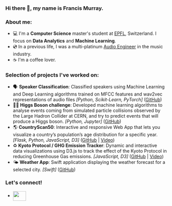 ### Hi there 👋, my name is Francis Murray.

### About me:

- 💻  I'm a **Computer Science** master's student at [EPFL](https://www.epfl.ch/en/), Switzerland. I focus on **Data Analytics** and **Machine Learning**.
- 💿  In a previous life, I was a multi-platinum [Audio Engineer](https://francismurraymusic.com/) in the music industry.  
- ☕  I'm a coffee lover.

<!-- ### Skills
-  **Programming Languages:** <a href="#" target="_blank">  <img style="vertical-align:middle" src="https://raw.githubusercontent.com/devicons/devicon/1119b9f84c0290e0f0b38982099a2bd027a48bf1/icons/python/python-original.svg" alt="python" width="20" height="20"/> </a>           <a href="#" target="_blank"> <img style="vertical-align:middle" src="https://raw.githubusercontent.com/devicons/devicon/1119b9f84c0290e0f0b38982099a2bd027a48bf1/icons/java/java-original.svg" alt="java" width="20" height="20"/> </a>          <a href="#" target="_blank"> <img style="vertical-align:middle" src="https://raw.githubusercontent.com/devicons/devicon/1119b9f84c0290e0f0b38982099a2bd027a48bf1/icons/scala/scala-original.svg" alt="scala" width="20" height="20"/> </a>          <a href="#" target="_blank"> <img style="vertical-align:middle" src="https://raw.githubusercontent.com/devicons/devicon/1119b9f84c0290e0f0b38982099a2bd027a48bf1/icons/go/go-original.svg" alt="go" width="20" height="20"/> </a>          <a href="#" target="_blank"> <img style="vertical-align:middle" src="https://raw.githubusercontent.com/devicons/devicon/1119b9f84c0290e0f0b38982099a2bd027a48bf1/icons/c/c-original.svg" alt="c" width="20" height="20"/> </a>          <a href="#" target="_blank"> <img style="vertical-align:middle" src="https://raw.githubusercontent.com/devicons/devicon/1119b9f84c0290e0f0b38982099a2bd027a48bf1/icons/swift/swift-original.svg" alt="swift" width="20" height="20"/> </a>          
-  **Data Analytics & Machine Learning:**<a href="#" target="_blank"> <img style="vertical-align:middle" src="https://raw.githubusercontent.com/devicons/devicon/1119b9f84c0290e0f0b38982099a2bd027a48bf1/icons/jupyter/jupyter-original.svg" alt="jupyter" width="20" height="20"/> </a>         <a href="#" target="_blank"> <img style="vertical-align:middle" src="https://raw.githubusercontent.com/devicons/devicon/1119b9f84c0290e0f0b38982099a2bd027a48bf1/icons/numpy/numpy-original.svg" alt="numpy" width="20" height="20"/> </a>         <a href="#" target="_blank"> <img style="vertical-align:middle" src="https://raw.githubusercontent.com/devicons/devicon/1119b9f84c0290e0f0b38982099a2bd027a48bf1/icons/pandas/pandas-original.svg" alt="matplotlib" width="20" height="20"/> </a>         <a href="#" target="_blank"> <img style="vertical-align:middle" src="https://upload.wikimedia.org/wikipedia/commons/thumb/8/84/Matplotlib_icon.svg/180px-Matplotlib_icon.svg.png?20150311090915" alt="seaborn" width="20" height="20"/> </a>          <a href="#" target="_blank"> <img style="vertical-align:middle" src="https://seaborn.pydata.org/_images/logo-mark-lightbg.svg" alt="" width="20" height="20"/> </a>          <a href="#" target="_blank"> <img style="vertical-align:middle" src="https://www.vectorlogo.zone/logos/plot_ly/plot_ly-icon.svg" alt="plotly" width="20" height="20"/> </a>          <a href="#" target="_blank"> <img style="vertical-align:middle" src="https://raw.githubusercontent.com/devicons/devicon/1119b9f84c0290e0f0b38982099a2bd027a48bf1/icons/d3js/d3js-original.svg" alt="d3" width="20" height="20"/> </a>          <a href="#" target="_blank"> <img style="vertical-align:middle" src="https://upload.wikimedia.org/wikipedia/commons/thumb/0/05/Scikit_learn_logo_small.svg/260px-Scikit_learn_logo_small.svg.png?20180808062052" alt="scikit-learn" width="" height="20"/> <a>          <a href="#" target="_blank"> <img style="vertical-align:middle" src="https://raw.githubusercontent.com/devicons/devicon/1119b9f84c0290e0f0b38982099a2bd027a48bf1/icons/pytorch/pytorch-original.svg" alt="PyTorch" width="" height="20"/> </a>          
- **Databases & Big Data:** <a href="#" target="_blank"> <img style="vertical-align:middle" src="https://raw.githubusercontent.com/devicons/devicon/1119b9f84c0290e0f0b38982099a2bd027a48bf1/icons/mysql/mysql-original.svg" alt="MySQL" width="20" height="20"/> </a>          <a href="#" target="_blank"> <img style="vertical-align:middle" src="https://raw.githubusercontent.com/devicons/devicon/1119b9f84c0290e0f0b38982099a2bd027a48bf1/icons/sqlite/sqlite-original.svg" alt="SQLite" width="20" height="20"/> </a>          <a href="#" target="_blank"> <img style="vertical-align:middle" src="https://raw.githubusercontent.com/devicons/devicon/1119b9f84c0290e0f0b38982099a2bd027a48bf1/icons/postgresql/postgresql-original.svg" alt="PostgreSQL" width="20" height="20"/> </a>          <a href="#" target="_blank"> <img style="vertical-align:middle" src="https://raw.githubusercontent.com/devicons/devicon/1119b9f84c0290e0f0b38982099a2bd027a48bf1/icons/oracle/oracle-original.svg" alt="Oracle" width="20" height="20"/> </a>          <a href="#" target="_blank"> <img style="vertical-align:middle" src="https://raw.githubusercontent.com/devicons/devicon/1119b9f84c0290e0f0b38982099a2bd027a48bf1/icons/mongodb/mongodb-original.svg" alt="MongoDB" width="20" height="20"/> </a>          <a href="#" target="_blank"> <img style="vertical-align:middle" src="https://spark.apache.org/images/spark-logo.png" alt="Spark" width="" height="20"/> </a>          
- **Web:** <a href="#" target="_blank"> <img style="vertical-align:middle" src="https://raw.githubusercontent.com/devicons/devicon/1119b9f84c0290e0f0b38982099a2bd027a48bf1/icons/html5/html5-original.svg" alt="HTML" width="20" height="20"/> </a>          <a href="#" target="_blank"> <img style="vertical-align:middle" src="https://raw.githubusercontent.com/devicons/devicon/1119b9f84c0290e0f0b38982099a2bd027a48bf1/icons/css3/css3-original.svg" alt="CSS" width="20" height="20"/> </a>          <a href="#" target="_blank"> <img style="vertical-align:middle" src="https://raw.githubusercontent.com/devicons/devicon/1119b9f84c0290e0f0b38982099a2bd027a48bf1/icons/javascript/javascript-original.svg" alt="JavaScript" width="20" height="20"/> </a>          <a href="#" target="_blank"> <img style="vertical-align:middle" src="https://raw.githubusercontent.com/devicons/devicon/1119b9f84c0290e0f0b38982099a2bd027a48bf1/icons/typescript/typescript-original.svg" alt="TypeScript" width="20" height="20"/> </a>          <a href="#" target="_blank"> <img style="vertical-align:middle" src="https://raw.githubusercontent.com/devicons/devicon/1119b9f84c0290e0f0b38982099a2bd027a48bf1/icons/angularjs/angularjs-original.svg" alt="Angular" width="20" height="20"/> </a>          <a href="#" target="_blank"> <img style="vertical-align:middle" src="https://raw.githubusercontent.com/devicons/devicon/1119b9f84c0290e0f0b38982099a2bd027a48bf1/icons/flask/flask-original.svg" alt="Flask" width="20" height="20"/> </a>          <a href="#" target="_blank"> <img style="vertical-align:middle" src="https://quintagroup.com/cms/python/images/jinja2.png/jinja2.png" alt="Jinja2" width="" height="20"/> </a>          <a href="#" target="_blank"> <img style="vertical-align:middle" src="https://raw.githubusercontent.com/devicons/devicon/1119b9f84c0290e0f0b38982099a2bd027a48bf1/icons/jquery/jquery-original.svg" alt="jQuery" width="20" height="20"/> </a>          <a href="#" target="_blank"> <img style="vertical-align:middle" src="https://raw.githubusercontent.com/devicons/devicon/1119b9f84c0290e0f0b38982099a2bd027a48bf1/icons/bootstrap/bootstrap-original.svg" alt="Bootstrap" width="20" height="20"/> </a>        -->


### Selection of projects I've worked on:
- :speaking_head: **Speaker Classification**: Classified speakers using Machine Learning and Deep Learning algorithms trained on MFCC features and wav2vec representations of audio files _[Python, Scikit-Learn, PyTorch]_ ([GitHub](https://github.com/francis-murray/speaker-classification/blob/main/speaker_classification.ipynb))
- 👨‍🔬 **Higgs Boson challenge**: Developed machine learning algorithms to analyse events coming from simulated particle collisions observed by the Large Hadron Collider at CERN, and try to predict events that will produce a Higgs boson. _[Python, Jupyter]_ ([GitHub](https://github.com/CS-433/ml-project-1-hofml))
- 🌎 **CountryScan50**: Interactive and responsive Web App that lets you visualize a country’s population’s age distribution for a specific year. _[Flask, Python, JavaScript, D3]_ ([GitHub](https://github.com/francis-murray/CountryScan50) | [Video](https://youtu.be/E5Iul-rX1ps)) 
- ♻️ **Kyoto Protocol / GHG Emission Tracker**: Dynamic and interactive data visualizations using D3.js to track the effect of the Kyoto Protocol in reducing Greenhouse Gas emissions. _[JavaScript, D3]_ ([GitHub](https://github.com/com-480-data-visualization/data-visualization-project-2021-dfl) | [Video](https://youtu.be/vla4OJxy5Pk))
- 🌤️ **Weather App**: Swift application displaying the weather forecast for a selected city. _[Swift]_ ([GitHub](https://github.com/francis-murray/WeatherApp))

  
### Let's connect!
- <a href="https://www.linkedin.com/in/franciswmurray/" target="blank"><img align="center" src="https://cdn.jsdelivr.net/npm/simple-icons@3.0.1/icons/linkedin.svg" alt="" height="30" width="40" /></a>



<!--
**francis-murray/francis-murray** is a ✨ _special_ ✨ repository because its `README.md` (this file) appears on your GitHub profile.

Here are some ideas to get you started:

- 🔭 I’m currently working on ...
- 🌱 I’m currently learning ...
- 👯 I’m looking to collaborate on ...
- 🤔 I’m looking for help with ...
- 💬 Ask me about ...
- 📫 How to reach me: ...
- 😄 Pronouns: ...
- ⚡ Fun fact: ...
-->
